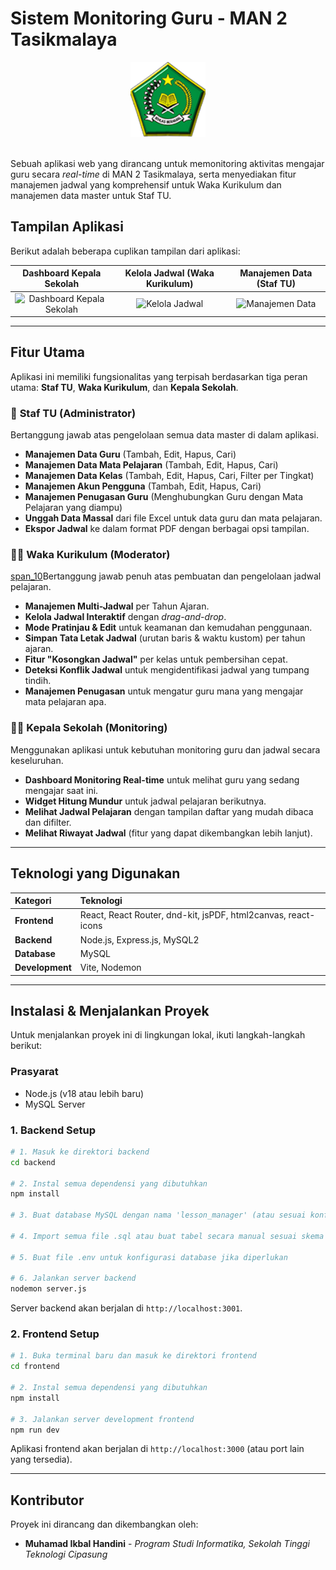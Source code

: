 # Sistem Monitoring Guru - MAN 2 Tasikmalaya

<div align="center">
  <img src="frontend/src/assets/image.png" alt="Logo MAN 2 Tasikmalaya" width="120px"/>
</div>
<br>

Sebuah aplikasi web yang dirancang untuk memonitoring aktivitas mengajar guru secara *real-time* di MAN 2 Tasikmalaya, serta menyediakan fitur manajemen jadwal yang komprehensif untuk Waka Kurikulum dan manajemen data master untuk Staf TU.

## Tampilan Aplikasi

Berikut adalah beberapa cuplikan tampilan dari aplikasi:

| Dashboard Kepala Sekolah | Kelola Jadwal (Waka Kurikulum) | Manajemen Data (Staf TU) |
| :---: | :---: | :---: |
| ![Dashboard Kepala Sekolah](image_d80c09.png) | ![Kelola Jadwal](image_fd1d7f.png) | ![Manajemen Data](image_0bfbd6.png) |

---

## Fitur Utama

Aplikasi ini memiliki fungsionalitas yang terpisah berdasarkan tiga peran utama: **Staf TU**, **Waka Kurikulum**, dan **Kepala Sekolah**.

### 👤 **Staf TU (Administrator)**
Bertanggung jawab atas pengelolaan semua data master di dalam aplikasi.
- **Manajemen Data Guru** (Tambah, Edit, Hapus, Cari)
- **Manajemen Data Mata Pelajaran** (Tambah, Edit, Hapus, Cari)
- **Manajemen Data Kelas** (Tambah, Edit, Hapus, Cari, Filter per Tingkat)
- **Manajemen Akun Pengguna** (Tambah, Edit, Hapus, Cari)
- **Manajemen Penugasan Guru** (Menghubungkan Guru dengan Mata Pelajaran yang diampu)
- **Unggah Data Massal** dari file Excel untuk data guru dan mata pelajaran.
- **Ekspor Jadwal** ke dalam format PDF dengan berbagai opsi tampilan.

### 👩‍🏫 **Waka Kurikulum (Moderator)**
[span_10](start_span)Bertanggung jawab penuh atas pembuatan dan pengelolaan jadwal pelajaran.
- **Manajemen Multi-Jadwal** per Tahun Ajaran.
- **Kelola Jadwal Interaktif** dengan *drag-and-drop*.
- **Mode Pratinjau & Edit** untuk keamanan dan kemudahan penggunaan.
- **Simpan Tata Letak Jadwal** (urutan baris & waktu kustom) per tahun ajaran.
- **Fitur "Kosongkan Jadwal"** per kelas untuk pembersihan cepat.
- **Deteksi Konflik Jadwal** untuk mengidentifikasi jadwal yang tumpang tindih.
- **Manajemen Penugasan** untuk mengatur guru mana yang mengajar mata pelajaran apa.

### 👨‍💼 **Kepala Sekolah (Monitoring)**
Menggunakan aplikasi untuk kebutuhan monitoring guru dan jadwal secara keseluruhan.
- **Dashboard Monitoring Real-time** untuk melihat guru yang sedang mengajar saat ini.
- **Widget Hitung Mundur** untuk jadwal pelajaran berikutnya.
- **Melihat Jadwal Pelajaran** dengan tampilan daftar yang mudah dibaca dan difilter.
- **Melihat Riwayat Jadwal** (fitur yang dapat dikembangkan lebih lanjut).

---

## Teknologi yang Digunakan

| Kategori | Teknologi |
| :--- | :--- |
| **Frontend** | React, React Router, dnd-kit, jsPDF, html2canvas, react-icons |
| **Backend** | Node.js, Express.js, MySQL2 |
| **Database** | MySQL |
| **Development**| Vite, Nodemon |

---

## Instalasi & Menjalankan Proyek

Untuk menjalankan proyek ini di lingkungan lokal, ikuti langkah-langkah berikut:

### Prasyarat
- Node.js (v18 atau lebih baru)
- MySQL Server

### 1. Backend Setup
```bash
# 1. Masuk ke direktori backend
cd backend

# 2. Instal semua dependensi yang dibutuhkan
npm install

# 3. Buat database MySQL dengan nama 'lesson_manager' (atau sesuai konfigurasi Anda)

# 4. Import semua file .sql atau buat tabel secara manual sesuai skema yang ada

# 5. Buat file .env untuk konfigurasi database jika diperlukan

# 6. Jalankan server backend
nodemon server.js
```
Server backend akan berjalan di `http://localhost:3001`.

### 2. Frontend Setup
```bash
# 1. Buka terminal baru dan masuk ke direktori frontend
cd frontend

# 2. Instal semua dependensi yang dibutuhkan
npm install

# 3. Jalankan server development frontend
npm run dev
```
Aplikasi frontend akan berjalan di `http://localhost:3000` (atau port lain yang tersedia).

---

## Kontributor

Proyek ini dirancang dan dikembangkan oleh:
* **Muhamad Ikbal Handini** - *Program Studi Informatika, Sekolah Tinggi Teknologi Cipasung*

